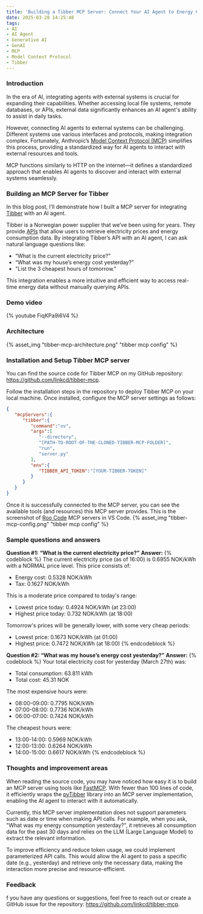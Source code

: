```yaml
---
title: 'Building a Tibber MCP Server: Connect Your AI Agent to Energy Consumption Data'
date: 2025-03-28 14:25:48
tags:
- AI
- AI Agent
- Generative AI
- GenAI
- MCP
- Model Context Protocol
- Tibber
---
```


### Introduction
In the era of AI, integrating agents with external systems is crucial for expanding their capabilities. Whether accessing local file systems, remote databases, or APIs, external data significantly enhances an AI agent's ability to assist in daily tasks.

However, connecting AI agents to external systems can be challenging. Different systems use various interfaces and protocols, making integration complex. Fortunately, Anthropic’s [Model Context Protocol (MCP)](https://modelcontextprotocol.io/introduction) simplifies this process, providing a standardized way for AI agents to interact with external resources and tools.

MCP functions similarly to HTTP on the internet—it defines a standardized approach that enables AI agents to discover and interact with external systems seamlessly.

### Building an MCP Server for Tibber
In this blog post, I’ll demonstrate how I built a MCP server for integrating [Tibber](https://tibber.com/) with an AI agent.

Tibber is a Norwegian power supplier that we’ve been using for years. They provide [APIs](https://developer.tibber.com/docs) that allow users to retrieve electricity prices and energy consumption data. By integrating Tibber’s API with an AI agent, I can ask natural language questions like:
- “What is the current electricity price?”
- “What was my house’s energy cost yesterday?”
- "List the 3 cheapest hours of tomorrow."

This integration enables a more intuitive and efficient way to access real-time energy data without manually querying APIs.

### Demo video
{% youtube FiqKPa9i6V4 %}

### Architecture
{% asset_img "tibber-mcp-architecture.png" "tibber mcp config" %}

### Installation and Setup Tibber MCP server
You can find the source code for Tibber MCP on my GitHub repository: https://github.com/linkcd/tibber-mcp.

Follow the installation steps in the repository to deploy Tibber MCP on your local machine. Once installed, configure the MCP server settings as follows:
```json
{
   "mcpServers":{
      "tibber":{
         "command":"uv",
         "args":[
            "--directory",
            "[PATH-TO-ROOT-OF-THE-CLONED-TIBBER-MCP-FOLDER]",
            "run",
            "server.py"
         ],
         "env":{
            "TIBBER_API_TOKEN":"[YOUR-TIBBER-TOKEN]"
         }
      }
   }
}
```
Once it is successfully connected to the MCP server, you can see the available tools (and resources) this MCP server provides. This is the screenshot of [Roo Code](https://marketplace.visualstudio.com/items?itemName=RooVeterinaryInc.roo-cline) MCP servers in VS Code.
{% asset_img "tibber-mcp-config.png" "tibber mcp config" %}

### Sample questions and answers

**Question #1: “What is the current electricity price?”**
**Answer:**
{% codeblock %}
The current electricity price (as of 16:00) is 0.6955 NOK/kWh with a NORMAL price level. 
This price consists of:
- Energy cost: 0.5328 NOK/kWh
- Tax: 0.1627 NOK/kWh

This is a moderate price compared to today's range:
- Lowest price today: 0.4924 NOK/kWh (at 23:00)
- Highest price today: 0.732 NOK/kWh (at 18:00)

Tomorrow's prices will be generally lower, with some very cheap periods:
- Lowest price: 0.1673 NOK/kWh (at 01:00)
- Highest price: 0.7472 NOK/kWh (at 18:00)
{% endcodeblock %}

**Question #2: “What was my house’s energy cost yesterday?”**
**Answer:**
{% codeblock %}
Your total electricity cost for yesterday (March 27th) was:
- Total consumption: 63.811 kWh
- Total cost: 45.31 NOK

The most expensive hours were:
- 08:00-09:00: 0.7795 NOK/kWh
- 07:00-08:00: 0.7736 NOK/kWh
- 06:00-07:00: 0.7424 NOK/kWh

The cheapest hours were:
- 13:00-14:00: 0.5969 NOK/kWh
- 12:00-13:00: 0.6264 NOK/kWh
- 14:00-15:00: 0.6617 NOK/kWh
{% endcodeblock %}

### Thoughts and improvement areas
When reading the source code, you may have noticed how easy it is to build an MCP server using tools like [FastMCP](https://github.com/jlowin/fastmcp). With fewer than 100 lines of code, it efficiently wraps the [pyTibber](https://github.com/Danielhiversen/pyTibber) library into an MCP server implementation, enabling the AI agent to interact with it automatically.

Currently, this MCP server implementation does not support parameters such as date or time when making API calls. For example, when you ask, "What was my energy consumption yesterday?", it retrieves all consumption data for the past 30 days and relies on the LLM (Large Language Model) to extract the relevant information.

To improve efficiency and reduce token usage, we could implement parameterized API calls. This would allow the AI agent to pass a specific date (e.g., yesterday) and retrieve only the necessary data, making the interaction more precise and resource-efficient.

### Feedback
f you have any questions or suggestions, feel free to reach out or create a GitHub issue for the repository: https://github.com/linkcd/tibber-mcp.